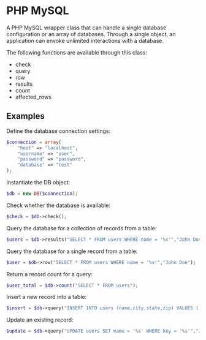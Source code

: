 PHP MySQL
=========

A PHP MySQL wrapper class that can handle a single database configuration or an array of databases.  Through a single object, an application can envoke unlimited interactions with a database.

The following functions are available through this class:
* check
* query
* row
* results
* count
* affected_rows

Examples
--------

Define the database connection settings:
``` php
$connection = array(
	"host" => "localhost",
	"username" => "user",
	"password" => "password",
	"database" => "test"
);
```

Instantiate the DB object:
``` php
$db = new DB($connection);
```

Check whether the database is available:
``` php
$check = $db->check();
```

Query the database for a collection of records from a table:
``` php
$users = $db->results("SELECT * FROM users WHERE name = '%s'","John Doe");
```

Query the database for a single record from a table:
``` php
$user = $db->row("SELECT * FROM users WHERE name = '%s'","John Doe");
```

Return a record count for a query:
``` php
$user_total = $db->count("SELECT * FROM users");
```

Insert a new record into a table:
``` php
$insert = $db->query("INSERT INTO users (name,city,state,zip) VALUES ('%s','%s','%s','%s')","John Doe","Denver","CO","80238");
```

Update an existing record:
``` php
$update = $db->query("UPDATE users SET name = '%s' WHERE key = '%s'","Johnny Doe","John Doe");
```

